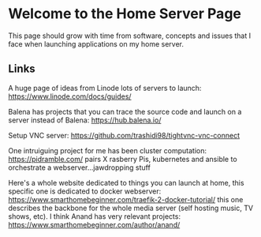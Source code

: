 # Welcome to the Home Server Page

This page should grow with time from software, concepts and issues that I face when launching applications on my home server.


## Links

A huge page of ideas from Linode lots of servers to launch: https://www.linode.com/docs/guides/

Balena has projects that you can trace the source code and launch on a server instead of Balena: https://hub.balena.io/

Setup VNC server: https://github.com/trashidi98/tightvnc-vnc-connect

One intruiguing project for me has been cluster computation: https://pidramble.com/ pairs X rasberry Pis, kubernetes and ansible to orchestrate a webserver...jawdropping stuff

Here's a whole website dedicated to things you can launch at home, this specific one is dedicated to docker webserver: https://www.smarthomebeginner.com/traefik-2-docker-tutorial/ this one describes the backbone for the whole media server (self hosting music, TV shows, etc). I think Anand has very relevant projects: https://www.smarthomebeginner.com/author/anand/
